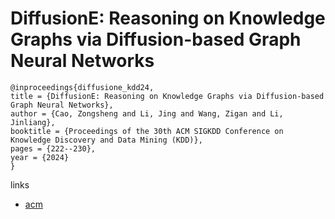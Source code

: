 # DiffusionE: Reasoning on Knowledge Graphs via Diffusion-based Graph Neural Networks

```
@inproceedings{diffusione_kdd24,
title = {DiffusionE: Reasoning on Knowledge Graphs via Diffusion-based Graph Neural Networks},
author = {Cao, Zongsheng and Li, Jing and Wang, Zigan and Li, Jinliang},
booktitle = {Proceedings of the 30th ACM SIGKDD Conference on Knowledge Discovery and Data Mining (KDD)},
pages = {222--230},
year = {2024}
}
```

links
- [acm](https://dl.acm.org/doi/10.1145/3637528.3671997)
